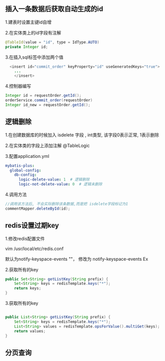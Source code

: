 ## 插入一条数据后获取自动生成的id

1.建表时设置主键id自增

2.在实体类上的id字段有注解 

```java
@TableId(value = "id", type = IdType.AUTO)
private Integer id;
```

3.在插入sql标签中添加两个值

```java
  <insert id="commit_order" keyProperty="id" useGeneratedKeys="true">
    ...
    </insert>
```

4.控制器编写

```java
Integer id = requestOrder.getId();
orderService.commit_order(requestOrder)
Integer id_new = requestOrder.getId();
```





## 逻辑删除

1.在创建数据库的时候加入 isdelete 字段 , int类型,  该字段0表示正常, 1表示删除

2.在实体类的字段上添加注解 @TableLogic

3.配置application.yml

```yml
mybatis-plus:
  global-config:
    db-config:
      logic-delete-value: 1  # 逻辑删除
      logic-not-delete-value: 0  # 逻辑未删除
```



4.调用方法

```java
//调用该方法后, 不会实际删除该条数据,而是把 isdelete字段标记为1
commentMapper.deleteById(id);
```









## redis设置过期key

1.修改redis配置文件

vim /usr/local/etc/redis.conf

默认为notify-keyspace-events ""， 修改为  notify-keyspace-events Ex



2.获取所有的key

```java
public Set<String> getListKey(String prefix) {
    Set<String> keys = redisTemplate.keys("*");
    return keys;
}
```





3.获取所有的key

```java

public List<String> getListKey(String prefix) {
    Set<String> keys = redisTemplate.keys("*");
    List<String> values = redisTemplate.opsForValue().multiGet(keys);
    return values;
}
```









## 分页查询
